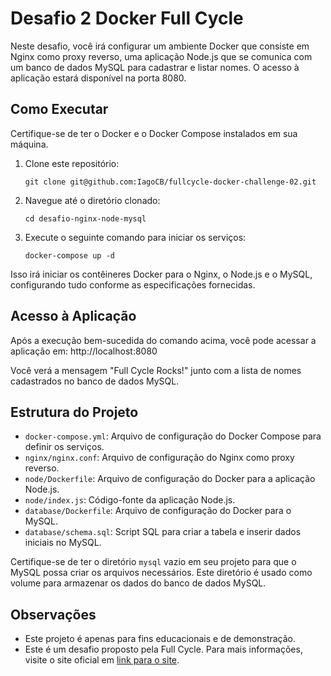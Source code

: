 # Desafio 2 Docker Full Cycle

Neste desafio, você irá configurar um ambiente Docker que consiste em Nginx como proxy reverso, uma aplicação Node.js que se comunica com um banco de dados MySQL para cadastrar e listar nomes. O acesso à aplicação estará disponível na porta 8080.

## Como Executar

Certifique-se de ter o Docker e o Docker Compose instalados em sua máquina.

1. Clone este repositório:

   ```
   git clone git@github.com:IagoCB/fullcycle-docker-challenge-02.git
   ```

2. Navegue até o diretório clonado:

   ```
   cd desafio-nginx-node-mysql
   ```

3. Execute o seguinte comando para iniciar os serviços:

   ```
   docker-compose up -d
   ```

Isso irá iniciar os contêineres Docker para o Nginx, o Node.js e o MySQL, configurando tudo conforme as especificações fornecidas.

## Acesso à Aplicação

Após a execução bem-sucedida do comando acima, você pode acessar a aplicação em: http://localhost:8080

Você verá a mensagem "Full Cycle Rocks!" junto com a lista de nomes cadastrados no banco de dados MySQL.

## Estrutura do Projeto

- `docker-compose.yml`: Arquivo de configuração do Docker Compose para definir os serviços.
- `nginx/nginx.conf`: Arquivo de configuração do Nginx como proxy reverso.
- `node/Dockerfile`: Arquivo de configuração do Docker para a aplicação Node.js.
- `node/index.js`: Código-fonte da aplicação Node.js.
- `database/Dockerfile`: Arquivo de configuração do Docker para o MySQL.
- `database/schema.sql`: Script SQL para criar a tabela e inserir dados iniciais no MySQL.

Certifique-se de ter o diretório `mysql` vazio em seu projeto para que o MySQL possa criar os arquivos necessários. Este diretório é usado como volume para armazenar os dados do banco de dados MySQL.

## Observações

- Este projeto é apenas para fins educacionais e de demonstração.
- Este é um desafio proposto pela Full Cycle. Para mais informações, visite o site oficial em [link para o site](https://www.fullcycle.com.br/).

